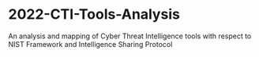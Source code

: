 # 2022-CTI-Tools-Analysis
An analysis and mapping of Cyber Threat Intelligence tools with respect to NIST Framework and Intelligence Sharing Protocol
